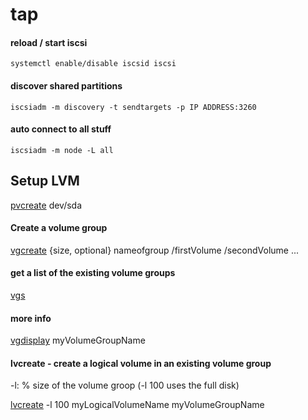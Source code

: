 # tap

#### reload / start iscsi
```systemctl enable/disable iscsid iscsi```


#### discover shared partitions
```iscsiadm -m discovery -t sendtargets -p IP ADDRESS:3260```
 
#### auto connect to all stuff
```iscsiadm -m node -L all```

## Setup LVM
[pvcreate](https://linux.die.net/man/8/pvcreate) dev/sda

#### Create a volume group
[vgcreate](https://linux.die.net/man/8/vgcreate) {size, optional} nameofgroup /firstVolume /secondVolume ...

#### get a list of the existing volume groups
[vgs](https://linux.die.net/man/8/vgs)
#### more info 
[vgdisplay](https://linux.die.net/man/8/vgdisplay) myVolumeGroupName


#### lvcreate - create a logical volume in an existing volume group
-l: % size of the volume groop (-l 100 uses the full disk)

[lvcreate](https://linux.die.net/man/8/lvcreate) -l 100 myLogicalVolumeName myVolumeGroupName
